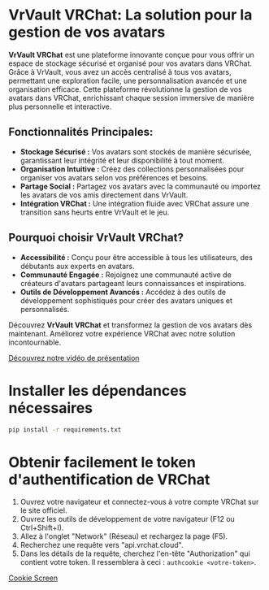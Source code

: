 # VrVault VRChat: La solution pour la gestion de vos avatars

**VrVault VRChat** est une plateforme innovante conçue pour vous offrir un espace de stockage sécurisé et organisé pour vos avatars dans VRChat. Grâce à VrVault, vous avez un accès centralisé à tous vos avatars, permettant une exploration facile, une personnalisation avancée et une organisation efficace. Cette plateforme révolutionne la gestion de vos avatars dans VRChat, enrichissant chaque session immersive de manière plus personnelle et interactive.

## Fonctionnalités Principales:

- **Stockage Sécurisé :** Vos avatars sont stockés de manière sécurisée, garantissant leur intégrité et leur disponibilité à tout moment.
- **Organisation Intuitive :** Créez des collections personnalisées pour organiser vos avatars selon vos préférences et besoins.
- **Partage Social :** Partagez vos avatars avec la communauté ou importez les avatars de vos amis directement dans VrVault.
- **Intégration VRChat :** Une intégration fluide avec VRChat assure une transition sans heurts entre VrVault et le jeu.

## Pourquoi choisir VrVault VRChat?

- **Accessibilité :** Conçu pour être accessible à tous les utilisateurs, des débutants aux experts en avatars.
- **Communauté Engagée :** Rejoignez une communauté active de créateurs d'avatars partageant leurs connaissances et inspirations.
- **Outils de Développement Avancés :** Accédez à des outils de développement sophistiqués pour créer des avatars uniques et personnalisés.

Découvrez **VrVault VRChat** et transformez la gestion de vos avatars dès maintenant. Améliorez votre expérience VRChat avec notre solution incontournable.

[Découvrez notre vidéo de présentation](https://kawaiisquad.drinks-cum.online/content/cdn/cgXjyqZokdfj.mp4)


# Installer les dépendances nécessaires
```bash
pip install -r requirements.txt
```
# Obtenir facilement le token d'authentification de VRChat
1. Ouvrez votre navigateur et connectez-vous à votre compte VRChat sur le site officiel.
2. Ouvrez les outils de développement de votre navigateur (F12 ou Ctrl+Shift+I).
3. Allez à l'onglet "Network" (Réseau) et rechargez la page (F5).
4. Recherchez une requête vers "api.vrchat.cloud".
5. Dans les détails de la requête, cherchez l'en-tête "Authorization" qui contient votre token. Il ressemblera à ceci : `authcookie <votre-token>`.

[Cookie Screen](https://media.discordapp.net/attachments/1118076831418028082/1245875703333785671/47xvoM2.png?ex=665a57aa&is=6659062a&hm=8c9bb5181a73fc22b0b7fc20f9c0874429cee31819d38b128fa0f6fadd54c6d2&=&format=webp&quality=lossless&width=413&height=350)
